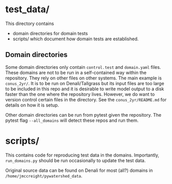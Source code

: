 # test_data/

This directory contains
  * domain directories for domain tests
  * scripts/ which document how domain tests are established.


## Domain directories

Some domain directories only contain `control.test` and `domain.yaml` files. These domains 
are not to be run in a self-contained way within the repository. They rely on other files on 
other systems. The main example is `conus_2yr/`. It is to be run on Denali/Tallgrass but its
input files are too large to be included in this repo and it is desirable to write model 
output to a disk faster than the one where the repository lives. However, we do want to 
version control certain files in the directory. See the `conus_2yr/README.md` for details 
on how it is setup.


Other domain directories can be run from pytest given the repository. The pytest 
flag `--all_domains` will detect these repos and run them.



# scripts/

This contains code for reproducing test data in the domains. Importantly, `run_domains.py` should be run
occasionally to update the test data.

Original source data can be found on Denali for most (all?) domains in `/home/jmccreight/pywatershed_data`.
